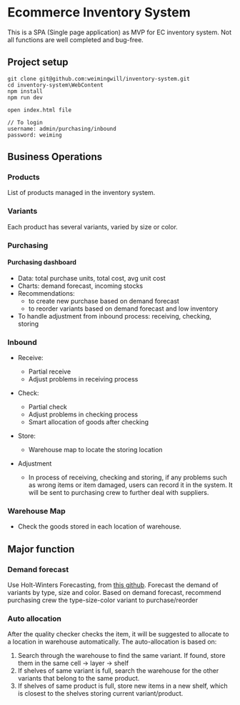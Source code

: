 # Ecommerce Inventory System
This is a SPA (Single page application) as MVP for EC inventory system. Not all functions are well completed and bug-free.

## Project setup
```
git clone git@github.com:weimingwill/inventory-system.git
cd inventory-system\WebContent
npm install
npm run dev

open index.html file

// To login
username: admin/purchasing/inbound
password: weiming
```

## Business Operations
### Products
List of products managed in the inventory system.

### Variants
Each product has several variants, varied by size or color.

### Purchasing

#### Purchasing dashboard
- Data: total purchase units, total cost, avg unit cost
- Charts: demand forecast, incoming stocks
- Recommendations: 
  - to create new purchase based on demand forecast
  - to reorder variants based on demand forecast and low inventory
- To handle adjustment from inbound process: receiving, checking, storing

### Inbound
- Receive: 
  - Partial receive
  - Adjust problems in receiving process
  
- Check: 
  - Partial check
  - Adjust problems in checking process
  - Smart allocation of goods after checking
  
- Store:
  - Warehouse map to locate the storing location

- Adjustment
  - In process of receiving, checking and storing, if any problems such as wrong items or item damaged, users can record it in the system. It will be sent to purchasing crew to further deal with suppliers. 
  
### Warehouse Map
- Check the goods stored in each location of warehouse.

## Major function

### Demand forecast
Use Holt-Winters Forecasting, from [this github](https://github.com/wdamron/Nostradamus.js).
Forecast the demand of variants by type, size and color. Based on demand forecast, recommend purchasing crew the type-size-color variant to purchase/reorder

### Auto allocation
After the quality checker checks the item, it will be suggested to allocate to a location in warehouse automatically. The auto-allocation is based on:
1. Search through the warehouse to find the same variant. If found, store them in the same cell -> layer -> shelf
2. If shelves of same variant is full, search the warehouse for the other variants that belong to the same product.
3. If shelves of same product is full, store new items in a new shelf, which is closest to the shelves storing current variant/product.
